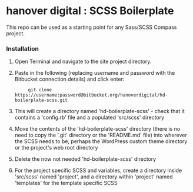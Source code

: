 # hanover digital : SCSS Boilerplate #

This repo can be used as a starting point for any Sass/SCSS Compass project.

### Installation ###

1. Open Terminal and navigate to the site project directory.

2. Paste in the following (replacing username and password with the Bitbucket connection details) and click enter:

            git clone https://username:password@bitbucket.org/hanoverdigital/hd-boilerplate-scss.git

3. This will create a directory named 'hd-boilerplate-scss' - check that it contains a 'config.rb' file and a populated 'src/scss' directory

4. Move the contents of the 'hd-boilerplate-scss' directory (there is no need to copy the '.git' directory or the 'README.md' file) into wherever the SCSS needs to be, perhaps the WordPress custom theme directory or the project's web root directory

5. Delete the now not needed 'hd-boilerplate-scss' directory

6. For the project specific SCSS and variables, create a directory inside 'src/scss' named 'project', and a directory within 'project' named 'templates' for the template specific SCSS